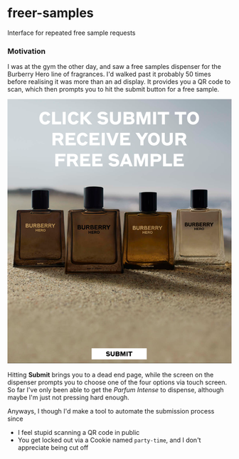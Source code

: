 # freer-samples
Interface for repeated free sample requests

### Motivation
I was at the gym the other day, and saw a free samples dispenser for the Burberry Hero line of fragrances. I'd walked past it probably 50 times before realising it was more than an ad display. It provides you a QR code to scan, which then prompts you to hit the submit button for a free sample.

![The prompt in question.](doc/img/image.png)

Hitting **Submit** brings you to a dead end page, while the screen on the dispenser prompts you to choose one of the four options via touch screen. So far I've only been able to get the *Parfum Intense* to dispense, although maybe I'm just not pressing hard enough.

Anyways, I though I'd make a tool to automate the submission process since 

- I feel stupid scanning a QR code in public
- You get locked out via a Cookie named `party-time`, and I don't appreciate being cut off